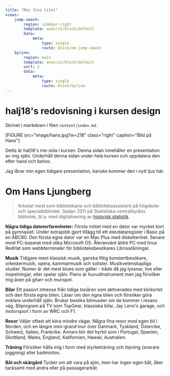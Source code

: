 ```yaml
---
title: "Min fina titel"
views:
    jump-smash:
        region: sidebar-right
        template: anax/v2/block/default
        data:
            meta:
                type: single
                route: block/om-jump-smash
    byline:
        region: main
        template: anax/v2/block/default
        sort: 2
        data:
            meta:
                type: single
                route: block/byline
---
```

halj18's redovisning i kursen design
=========================

Skrivet i markdown i filen `content/index.md`.

[FIGURE src="image/hans.jpg?w=218" class="right" caption="Bild på Hans"]

Detta är halj18's me-sida i kursen. Denna sidan innehåller en presentation av mig själv. Underhåll denna sidan under hela kursen och uppdatera den efter hand och behov.

Jag lånar min egen tidigare presentation, kanske kommer den i nytt ljus här.

Om Hans Ljungberg
=================
>Arbetat mest som bibliotekarie och biblioteksassistent på högskole- och
specialbibliotek. Sedan 2011 på Statistiska centralbyråns bibliotek, bl.a.
med digitalisering av [historisk statistik](http://www.scb.se/sv_/Hitta-statistik/Historisk-statistik/).

**Några tidiga datorerfarenheter:** Första mötet med en dator
var mycket kort på gymnasiet. Under extrajobb gjort tillägg till ett elevdataregister
i Basic på en ABC80. Den första egna dator var en Mac Plus med diskettenhet.
Senare mest PC-baserat med olika Microsoft OS. Återanvänt äldre PC med linux
RedHat som webbterminaler för biblioteksbesökares Librissökningar.

**Musik** Tidigare mest klassisk musik, ganska flitig konstertbesökare,
orkestermusik, opera, kammarmusik och solister. Musikvetenskapliga studier.
Numer är det mest blues som gäller - både då jag lyssnar, live eller inspelningar,
eller spelar själv. Piano är huvudinstrument men jag försöker mig även på gitarr
och munspel.

**Bilar** Ett passivt intresse från tidiga tonåren som aktiverades
med körkortet och den första egna bilen. Läser om den egna bilen och försöker
göra enklare underhåll själv. Brukar besöka bilmuséer om de kommer i resans
väg. Bilprogram på TV som TopGear, klassiska bilar, Jay Leno's garage, och
motorsport i form av WRC och F1.

**Resor** Väljer oftast att köra mindre vägar. Några fina resor
med egen bil i Norden, och en längre mini-grand tour över Danmark, Tyskland,
Österrike, Schweiz, Italien, Frankrike. Annars blir  det hyrbil som i Portugal,
Spanien, Skottland, Wales, England, Kalifornien, Hawaii, Australien.

**Träning** Försöker hålla mig i form med styrketräning och
löpning (snarare joggning) eller badminton.

**Båt och skärgård** Tycker om att vara på sjön, men har ingen
egen båt, åker tacksamt med andra eller på passagerarbåt.
